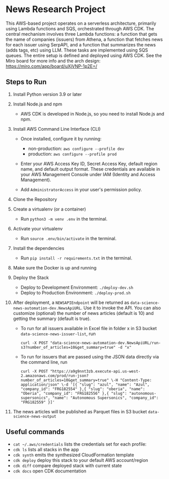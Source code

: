 
# News Research Project
This AWS-based project operates on a serverless architecture, primarily using Lambda functions and SQS, orchestrated through AWS CDK. The central mechanism involves three Lambda functions: a function that gets the name of companies (issuers) from Athena, a function that fetches news for each issuer using SerpAPI, and a function that summarizes the news (adds tags, etc) using LLM. These tasks are implemented using SQS queues. 
The entire setup is defined and deployed using AWS CDK. See the Miro board for more info and the arch design: https://miro.com/app/board/uXjVNP-1p2E=/

## Steps to Run

1. Install Python version 3.9 or later

2. Install Node.js and npm
    - AWS CDK is developed in Node.js, so you need to install Node.js and npm.

3. Install AWS Command Line Interface (CLI)
    - Once installed, configure it by running:
        - non-production: `aws configure --profile dev`
        -  production: `aws configure --profile prod`
        
    - Enter your AWS Access Key ID, Secret Access Key, default region name, and default output format. These credentials are available in your AWS Management Console under IAM (Identity and Access Management).
    - Add `AdministratorAccess` in your user's permission policy.
    

4. Clone the Repository

5. Create a virtualenv (or a container)
    - Run `python3 -m venv .env` in the terminal.

6. Activate your virtualenv
    - Run `source .env/bin/activate` in the terminal.

7. Install the dependencies 
    - Run `pip install -r requirements.txt` in the terminal.

8. Make sure the Docker is up and running

9. Deploy the Stack
    - Deploy to Development Environment: `./deploy-dev.sh`
    - Deploy to Production Environment: `./deploy-prod.sh`

10. After deployment, a `NEWSAPIEndpoint` will be returned as `data-science-news-automation-dev.NewsApiURL`. Use it to invoke the API. You can also customize (optional) the number of news articles (default is 10) and getting the summary (default is true).
    
    - To run for all issuers available in Excel file in folder x in S3 bucket `data-science-news-issuer-list`, run 
        ```
        curl -X POST "data-science-news-automation-dev.NewsApiURL/run-s3?number_of_articles=10&get_summary=true" -d "x"
        ```
    - To run for issuers that are passed using the JSON data directly via the command line, run 
        ```
        curl -X POST "https://a9g9nnt3zb.execute-api.us-west-2.amazonaws.com/prod/run-json?number_of_articles=10&get_summary=true" \-H "Content-Type: application/json" \-d '[{ "slug": "azul", "name": "Azul", "company_id": "FRG182554" },{ "slug": "oberia", "name": "Oberia", "company_id": "FRG182556" },{ "slug": "autonomous-supersonics", "name": "Autonomous Supersonics", "company_id": "FRG182559" }]'
        ```
    

11. The news articles will be published as Parquet files in S3 bucket `data-science-news-output`



## Useful commands

 * `cat ~/.aws/credentials`  lists the credentials set for each profile:
 * `cdk ls`          lists all stacks in the app
 * `cdk synth`       emits the synthesized CloudFormation template
 * `cdk deploy`      deploy this stack to your default AWS account/region
 * `cdk diff`        compare deployed stack with current state
 * `cdk docs`        open CDK documentation
